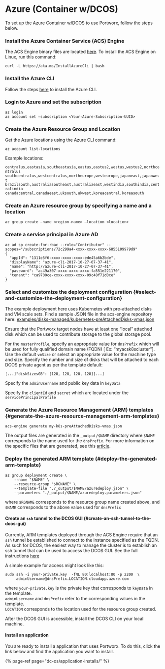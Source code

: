 # Azure \(Container w/DCOS\)

To set up the Azure Container w/DCOS to use Portworx, follow the steps below.

### Install the Azure Container Service \(ACS\) Engine

The ACS Engine binary files are located [here](https://github.com/Azure/acs-engine/releases). To install the ACS Engine on Linux, run this command:

`curl -L https://aka.ms/InstallAzureCli | bash`

### Install the Azure CLI

Follow the steps [here](https://docs.microsoft.com/en-us/cli/azure/install-azure-cli?view=azure-cli-latest) to install the Azure CLI.

### Login to Azure and set the subscription

```text
az login
az account set –subscription <Your-Azure-Subscription-UUID>
```

### Create the Azure Resource Group and Location

Get the Azure locations using the Azure CLI command:

```text
az account list-locations
```

Example locations: 

`centralus,eastasia,southeastasia,eastus,eastus2,westus,westus2,northcentralus`   
`southcentralus,westcentralus,northeurope,westeurope,japaneast,japanwest`   
`brazilsouth,australiasoutheast,australiaeast,westindia,southindia,centralindia`   
`canadacentral,canadaeast,uksouth,ukwest,koreacentral,koreasouth`

### Create an Azure resource group by specifying a name and a location

```text
az group create –name <region-name> –location <location>
```

### Create a service principal in Azure AD

```text
az ad sp create-for-rbac --role="Contributor" --scopes="/subscriptions/72c299a4-xxxx-xxxx-xxxx-6855109979d9"
{
  "appId": "1311e5f6-xxxx-xxxx-xxxx-ede45a6b2bde",
  "displayName": "azure-cli-2017-10-27-07-37-41",
  "name": "http://azure-cli-2017-10-27-07-37-41",
  "password": "ac49a307-xxxx-xxxx-xxxx-fa551e221170",
  "tenant": "ca9700ce-xxxx-xxxx-xxxx-09c48f71d0ce"
}
```



### Select and customize the deployment configuration {#select-and-customize-the-deployment-configuration}

The example deployment here uses Kubernetes with pre-attached disks and VM scale sets. Find a sample JSON file in the acs-engine repository here: [examples/disks-managed/kubernetes-preAttachedDisks-vmas.json](https://github.com/Azure/acs-engine/blob/master/examples/disks-managed/kubernetes-preAttachedDisks-vmas.json)​

Ensure that the Portworx target nodes have at least one “local” attached disk which can be used to contribute storage to the global storage pool.

For the `masterProfile`, specify an appropriate value for `dnsPrefix` which will be used for fully qualified domain name \(FQDN\) \[ Ex: “myacsk8scluster”\]. Use the default `vmSize` or select an appropriate value for the machine type and size. Specify the number and size of disks that will be attached to each DCOS private agent as per the template default:

```text
[...]"diskSizesGB": [128, 128, 128, 128][...]
```

Specify the `adminUsername` and public key data in `keyData`

Specify the `clientId` and `secret` which are located under the `servicePrincipalProfile`

### Generate the Azure Resource Management \(ARM\) templates {#generate-the-azure-resource-management-arm-templates}

```text
acs-engine generate my-k8s-preAttachedDisks-vmas.json
```

The output files are generated in the `_output/$NAME` directory where `$NAME` corresponds to the name used for the `dnsPrefix`. For more information on the specific files that are generated, see this [article](https://github.com/Azure/acs-engine/blob/master/docs/acsengine.md).

### Deploy the generated ARM template {#deploy-the-generated-arm-template}

```text
az group deployment create \
    --name "$NAME" \
    --resource-group "$RGNAME" \
    --template-file "./_output/$NAME/azuredeploy.json" \
    --parameters "./_output/$NAME/azuredeploy.parameters.json"
```

where `$RGNAME` corresponds to the resource group name created above, and `$NAME` corresponds to the above value used for `dnsPrefix`

#### Create an `ssh` tunnel to the DCOS GUI {#create-an-ssh-tunnel-to-the-dcos-gui}

Currently, ARM templates deployed through the ACS Engine require that an `ssh` tunnel be established to connect to the instance specified as the FQDN. As such for DCOS, the easiest way to manage the cluster is to establish an ssh tunnel that can be used to access the DCOS GUI. See the full instructions [here](https://docs.microsoft.com/en-us/azure/container-service/container-service-connect)

A simple example for access might look like this:

```text
sudo ssh -i your-private.key  -fNL 80:localhost:80 -p 2200  \
     adminUsername@dnsPrefix.LOCATION.cloudapp.azure.com
```

where `your-private.key` is the private key that corresponds to `keyData` in the template.   
`adminUsername` and `dnsPrefix` refer to the corresponding values in the template.   
`LOCATION` corresponds to the location used for the resource group created.

After the DCOS GUI is accessible, install the DCOS CLI on your local machine.

#### Install an application

You are ready to install a application that uses Portworx. To do this, click the link below and find the application you want to install.

{% page-ref page="dc-os/application-installs/" %}



